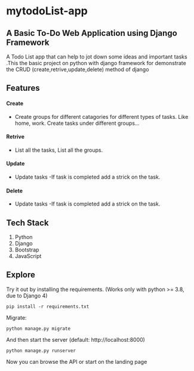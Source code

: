 # mytodoList-app
## A Basic To-Do Web Application using Django Framework
A Todo List app that can help to jot down some ideas and important tasks .This the basic project on python with django framework for demonstrate the CRUD (create,retrive,update,delete) method of django

## Features
#### Create
- Create groups for different catagories for different types of tasks. Like home, work. Create tasks under different groups...
#### Retrive
- List all the tasks, List all the groups.
#### Update
- Update tasks -If task is completed add a strick on the task.
#### Delete
- Update tasks -If task is completed add a strick on the task.

## Tech Stack
1. Python
2. Django
3. Bootstrap
4. JavaScript

## Explore
Try it out by installing the requirements. (Works only with python >= 3.8, due to Django 4)

```
pip install -r requirements.txt
```
Migrate:
```
python manage.py migrate
```
And then start the server (default: http://localhost:8000)
```
python manage.py runserver
```
Now you can browse the API or start on the landing page
